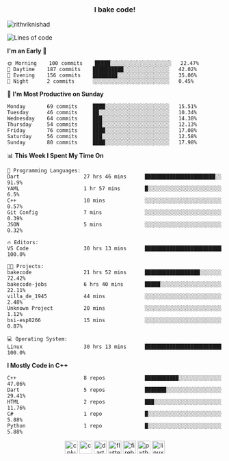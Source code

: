 <h3 align="center">I bake code!</h3>

<p align="left"> <img src="https://komarev.com/ghpvc/?username=rithviknishad" alt="rithviknishad" /> </p>

<!--START_SECTION:waka-->
![Lines of code](https://img.shields.io/badge/From%20Hello%20World%20I%27ve%20Written-23.3%20million%20lines%20of%20code-blue)

**I'm an Early 🐤** 

```text
🌞 Morning    100 commits    █████░░░░░░░░░░░░░░░░░░░░   22.47% 
🌆 Daytime    187 commits    ██████████░░░░░░░░░░░░░░░   42.02% 
🌃 Evening    156 commits    ████████░░░░░░░░░░░░░░░░░   35.06% 
🌙 Night      2 commits      ░░░░░░░░░░░░░░░░░░░░░░░░░   0.45%

```
📅 **I'm Most Productive on Sunday** 

```text
Monday       69 commits     ████░░░░░░░░░░░░░░░░░░░░░   15.51% 
Tuesday      46 commits     ██░░░░░░░░░░░░░░░░░░░░░░░   10.34% 
Wednesday    64 commits     ███░░░░░░░░░░░░░░░░░░░░░░   14.38% 
Thursday     54 commits     ███░░░░░░░░░░░░░░░░░░░░░░   12.13% 
Friday       76 commits     ████░░░░░░░░░░░░░░░░░░░░░   17.08% 
Saturday     56 commits     ███░░░░░░░░░░░░░░░░░░░░░░   12.58% 
Sunday       80 commits     ████░░░░░░░░░░░░░░░░░░░░░   17.98%

```


📊 **This Week I Spent My Time On** 

```text
💬 Programming Languages: 
Dart                     27 hrs 46 mins      ███████████████████████░░   91.9% 
YAML                     1 hr 57 mins        █░░░░░░░░░░░░░░░░░░░░░░░░   6.5% 
C++                      10 mins             ░░░░░░░░░░░░░░░░░░░░░░░░░   0.57% 
Git Config               7 mins              ░░░░░░░░░░░░░░░░░░░░░░░░░   0.39% 
JSON                     5 mins              ░░░░░░░░░░░░░░░░░░░░░░░░░   0.32%

🔥 Editors: 
VS Code                  30 hrs 13 mins      █████████████████████████   100.0%

🐱‍💻 Projects: 
bakecode                 21 hrs 52 mins      ██████████████████░░░░░░░   72.42% 
bakecode-jobs            6 hrs 40 mins       █████░░░░░░░░░░░░░░░░░░░░   22.11% 
villa_de_1945            44 mins             ░░░░░░░░░░░░░░░░░░░░░░░░░   2.48% 
Unknown Project          20 mins             ░░░░░░░░░░░░░░░░░░░░░░░░░   1.12% 
bsi-esp8266              15 mins             ░░░░░░░░░░░░░░░░░░░░░░░░░   0.87%

💻 Operating System: 
Linux                    30 hrs 13 mins      █████████████████████████   100.0%

```

**I Mostly Code in C++** 

```text
C++                      8 repos             ███████████░░░░░░░░░░░░░░   47.06% 
Dart                     5 repos             ███████░░░░░░░░░░░░░░░░░░   29.41% 
HTML                     2 repos             ███░░░░░░░░░░░░░░░░░░░░░░   11.76% 
C#                       1 repo              █░░░░░░░░░░░░░░░░░░░░░░░░   5.88% 
Python                   1 repo              █░░░░░░░░░░░░░░░░░░░░░░░░   5.88%

```



<!--END_SECTION:waka-->

<p align="center">
  <img src="https://devicons.github.io/devicon/devicon.git/icons/cplusplus/cplusplus-original.svg" alt="cplusplus" width="30" height="30"/>
  <img src="https://devicons.github.io/devicon/devicon.git/icons/c/c-original.svg" alt="c" width="30" height="30"/>
  <img src="https://www.vectorlogo.zone/logos/dartlang/dartlang-icon.svg" alt="dart" width="30" height="30"/>
  <img src="https://www.vectorlogo.zone/logos/flutterio/flutterio-icon.svg" alt="flutter" width="30" height="30"/> 
  <img src="https://www.vectorlogo.zone/logos/firebase/firebase-icon.svg" alt="firebase" width="30" height="30"/> 
  <img src="https://devicons.github.io/devicon/devicon.git/icons/python/python-original.svg" alt="python" width="30" height="30"/> 
  <img src="https://devicons.github.io/devicon/devicon.git/icons/linux/linux-original.svg" alt="linux" width="30" height="30"/> 
</p>
